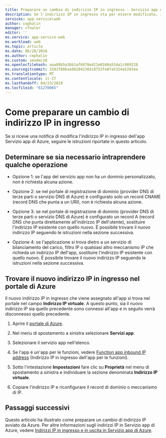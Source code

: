 ```yaml
---
title: Preparare un cambio di indirizzo IP in ingresso - Servizio app di Azure
description: Se l'indirizzo IP in ingresso sta per essere modificato, in questo articolo viene spiegato come procedere in modo che l'app continui a funzionare anche dopo la modifica.
services: app-service\web
author: cephalin
manager: cfowler
editor: ''
ms.service: app-service-web
ms.workload: web
ms.topic: article
ms.date: 06/28/2018
ms.author: cephalin
ms.custom: seodec18
ms.openlocfilehash: aaa89b5a3bb1af6878ed21e0160a534a1c989228
ms.sourcegitcommit: 3102f886aa962842303c8753fe8fa5324a52834a
ms.translationtype: MT
ms.contentlocale: it-IT
ms.lasthandoff: 04/23/2019
ms.locfileid: "61270065"
---
```

# <a name="how-to-prepare-for-an-inbound-ip-address-change"></a>Come preparare un cambio di indirizzo IP in ingresso

Se si riceve una notifica di modifica l'indirizzo IP in ingresso dell'app Servizio app di Azure, seguire le istruzioni riportate in questo articolo.

## <a name="determine-if-you-have-to-do-anything"></a>Determinare se sia necessario intraprendere qualche operazione

* Opzione 1: se l'app del servizio app non ha un dominio personalizzato, non è richiesta alcuna azione.

* Opzione 2: se nel portale di registrazione di dominio (provider DNS di terze parti o servizio DNS di Azure) è configurato solo un record CNAME (record DNS che punta a un URI), non è richiesta alcuna azione.

* Opzione 3: se nel portale di registrazione di dominio (provider DNS di terze parti o servizio DNS di Azure) è configurato un record A (record DNS che punta direttamente all'indirizzo IP dell'utente), sostituire l'indirizzo IP esistente con quello nuovo. È possibile trovare il nuovo indirizzo IP seguendo le istruzioni nella sezione successiva.

* Opzione 4: se l'applicazione si trova dietro a un servizio di bilanciamento del carico, filtro IP o qualsiasi altro meccanismo IP che richieda un indirizzo IP dell'app, sostituire l'indirizzo IP esistente con quello nuovo. È possibile trovare il nuovo indirizzo IP seguendo le istruzioni nella sezione successiva.

## <a name="find-the-new-inbound-ip-address-in-the-azure-portal"></a>Trovare il nuovo indirizzo IP in ingresso nel portale di Azure

Il nuovo indirizzo IP in ingresso che viene assegnato all'app si trova nel portale nel campo **Indirizzo IP virtuale**. A questo punto, sia il nuovo indirizzo IP sia quello precedente sono connessi all'app e in seguito verrà disconnesso quello precedente.

1.  Aprire il [portale di Azure](https://portal.azure.com).

2.  Nel menu di spostamento a sinistra selezionare **Servizi app**.

3.  Selezionare il servizio app nell'elenco.

1.  Se l'app è un'app per le funzioni, vedere [Function app inbound IP address](../azure-functions/ip-addresses.md#function-app-inbound-ip-address) (Indirizzo IP in ingresso dell'app per le funzioni).

4.  Sotto l'intestazione **Impostazioni** fare clic su **Proprietà** nel menu di spostamento a sinistra e individuare la sezione denominata **Indirizzo IP virtuale**.

5. Copiare l'indirizzo IP e riconfigurare il record di dominio o meccanismo di IP.

## <a name="next-steps"></a>Passaggi successivi

Questo articolo ha illustrato come preparare un cambio di indirizzo IP avviato da Azure. Per altre informazioni sugli indirizzi IP in Servizio app di Azure, vedere [Indirizzi IP in ingresso e in uscita in Servizio app di Azure](overview-inbound-outbound-ips.md).
